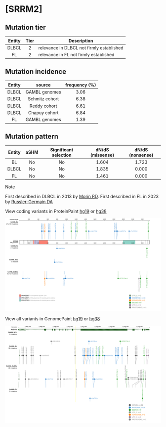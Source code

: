 # [SRRM2]

## Mutation tier

|Entity|Tier|Description                              |
|:------:|:----:|-----------------------------------------|
|DLBCL |2   |relevance in DLBCL not firmly established|
|FL    |2   |relevance in FL not firmly established   |
## Mutation incidence

|Entity|source        |frequency (%)|
|:------:|:--------------:|:-------------:|
|DLBCL |GAMBL genomes |3.06         |
|DLBCL |Schmitz cohort|6.38         |
|DLBCL |Reddy cohort  |6.61         |
|DLBCL |Chapuy cohort |6.84         |
|FL    |GAMBL genomes |1.39         |

## Mutation pattern

|Entity|aSHM|Significant selection|dN/dS (missense)|dN/dS (nonsense)|
|:------:|:----:|:---------------------:|:----------------:|:----------------:|
|BL    |No  |No                   |1.604           |1.723           |
|DLBCL |No  |No                   |1.835           |0.000           |
|FL    |No  |No                   |1.461           |0.000           |


> [!NOTE]
> First described in DLBCL in 2013 by [Morin RD](https://pubmed.ncbi.nlm.nih.gov/23699601). First described in FL in 2023 by [Russler-Germain DA](https://pubmed.ncbi.nlm.nih.gov/37493986)


View coding variants in ProteinPaint [hg19](https://www.bcgsc.ca/downloads/morinlab/GAMBL/test/genes/SRRM2_protein.html)  or [hg38](https://www.bcgsc.ca/downloads/morinlab/GAMBL/test/genes/SRRM2_protein_hg38.html)

![image](images/proteinpaint/SRRM2_NM_016333.svg)

View all variants in GenomePaint [hg19](https://www.bcgsc.ca/downloads/morinlab/GAMBL/test/genes/SRRM2.html)  or [hg38](https://www.bcgsc.ca/downloads/morinlab/GAMBL/test/genes/SRRM2_hg38.html)

![image](images/proteinpaint/SRRM2.svg)

